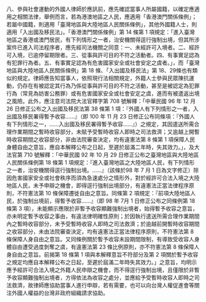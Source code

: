 八、參與社會運動的外國人律師於應訊前，應先確認當事人所屬國籍，以確定應適用之相關法律，舉例而言，若為港澳地區之人民，應適用「香港澳門關係條例」；若屬中國籍，則適用「臺灣地區與大陸地區人民關係條例」，其他外國籍人士，則適用「入出國及移民法」。「香港澳門關係條例」第 14 條第 1 項規定：「進入臺灣地區之香港或澳門居民，有下列情形之一者，治安機關得逕行強制出境，但其所涉案件已進入司法程序者，應先經司法機關之同意：一、未經許可入境者。二、經許可入境，已逾停留期限者。三、從事與許可目的不符之活動者。四、有事實足認為有犯罪行為者。五、有事實足認為有危害國家安全或社會安定之虞者。」，而「臺灣地區與大陸地區人民關係條例」第 18 條、「入出國及移民法」第 18、29條也有類似的規定。律師應告知當事人，依照現行法相關規定，外籍人士參與民眾陳抗運動，仍存在有被認定其行為乃係從事與許可目的不符之活動，甚至是被認定為犯罪行為（常見為妨害公務罪）或有危害國家安全或社會安定之虞，進而有被遣返出境之風險。此外，應注意司法院大法官釋字第 708 號解釋：「中華民國 96 年 12 月 26 日修正公布之入出國及移民法第 38 條第 1 項：『外國人有下列情形之一者，入出國及移民署得暫予收容……』（即 100 年 11 月 23 日修正公布同條項：『外國人有下列情形之一，……入出國及移民署得暫予收容……』）之規定，其因遣送所需合理作業期間之暫時收容部分，未賦予受暫時收容人即時之司法救濟；又逾越上開暫時收容期間之收容部分，非由法院審查決定，均有違憲法第 8 條第 1 項保障人民身體自由之意旨，應自本解釋公布之日起，至遲於屆滿二年時，失其效力。」，及大法官第 710 號解釋：「中華民國 92 年 10 月 29 日修正公布之臺灣地區與大陸地區人民關係條例第 18 條第 1 項規定：『進入臺灣地區之大陸地區人民，有下列情形之一者，治安機關得逕行強制出境。……』（該條於98 年 7 月 1 日為文字修正）除因危害國家安全或社會秩序而須為急速處分之情形外，對於經許可合法入境之大陸地區人民，未予申辯之機會，即得逕行強制出境部分，有違憲法正當法律程序原則，不符憲法第 10 條保障遷徙自由之意旨。同條第 2 項規定：『前項大陸地區人民，於強制出境前，得暫予收容……』（即 98 年 7月 1 日修正公布之同條例第 18 條第 3 項），未能顯示應限於非暫予收容顯難強制出境者，始得暫予收容之意旨，亦未明定暫予收容之事由，有違法律明確性原則；於因執行遣送所需合理作業期間內之暫時收容部分，未予受暫時收容人即時之司法救濟；於逾越前開暫時收容期間之收容部分，未由法院審查決定，均有違憲法正當法律程序原則，不符憲法第 8 條保障人身自由之意旨。又同條例關於暫予收容未設期間限制，有導致受收容人身體自由遭受過度剝奪之虞，有違憲法第 23 條比例原則，亦不符憲法第 8 條保障人身自由之意旨。前揭第 18 條第 1 項與本解釋意旨不符部分及第 2 項關於暫予收容之規定均應自本解釋公布之日起，至遲於屆滿二年時失其效力。」之意旨，均明示應予經許可合法入境之外籍人民申辯之機會，而不得逕行強制出境，且僅限於非暫予收容顯難強制出境者，方得依法為收容之處分，並應給予受暫時收容人即時之司法救濟，故律師應協助當事人進行申辯，若有需要，也可以向台灣人權促進會等關注外國人權益的台灣非政府組織請求協助。